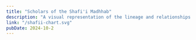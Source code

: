 ```yaml
---
title: "Scholars of the Shafi'i Madhhab"
description: "A visual representation of the lineage and relationships between key scholars in the Shafi'i madhhab."
link: "/shafii-chart.svg"
pubDate: 2024-10-2
---
```

